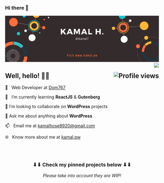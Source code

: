 ### Hi there 👋

<!--
**ikamal7/ikamal7** is a ✨ _special_ ✨ repository because its `README.md` (this file) appears on your GitHub profile.

Here are some ideas to get you started:

- 🔭 I’m currently working on ...
- 🌱 I’m currently learning ...
- 👯 I’m looking to collaborate on ...
- 🤔 I’m looking for help with ...
- 💬 Ask me about ...
- 📫 How to reach me: ...
- 😄 Pronouns: ...
- ⚡ Fun fact: ...
-->

<!--
**ikamal7/ikamal7** is a ✨ _special_ ✨ repository because its `README.md` (this file) appears on your GitHub profile.
-->

<img src="/img/Kamal-H.png">

<img src="https://github-readme-stats.vercel.app/api?username=ikamal7&show_icons=true&&count_private=true&include_all_commits=true&custom_title=My%20stats%20around%20here&title_color=FF6C00&text_color=000000&icon_color=FF6C00&locale=" align="right">

<h2>
	Well, hello! 👋🏻 <img align="right" src="https://gpvc.arturio.dev/ikamal7" alt="Profile views">
</h2>

💼&nbsp;&nbsp;&nbsp;Web Developer at <a href="#!">Dom767</a>

🌱&nbsp;&nbsp;&nbsp;I’m currently learning **ReactJS** & **Gutenberg**

👯 I’m looking to collaborate on **WordPress** projects

💬 Ask me about anything about **WordPress**

📫&nbsp;&nbsp;&nbsp;Email me at kamalhose8920@gmail.com

🌐&nbsp;&nbsp;&nbsp;Know more about me at <a href="https://kamal.pw" target="_blank">kamal.pw</a>

<br>
<br>

<h3 align="center">
	⬇⬇ Check my pinned projects below ⬇⬇
</h3>
<p align="center">
	<i>Please take into account they are WIP!<i>
</p>

